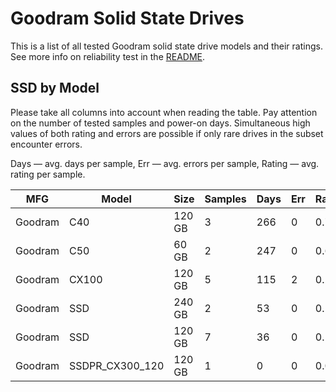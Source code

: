 Goodram Solid State Drives
==========================

This is a list of all tested Goodram solid state drive models and their ratings. See
more info on reliability test in the [README](https://github.com/linuxhw/SMART).

SSD by Model
------------

Please take all columns into account when reading the table. Pay attention on the
number of tested samples and power-on days. Simultaneous high values of both rating
and errors are possible if only rare drives in the subset encounter errors.

Days   — avg. days per sample,
Err    — avg. errors per sample,
Rating — avg. rating per sample.

| MFG       | Model              | Size   | Samples | Days  | Err   | Rating |
|-----------|--------------------|--------|---------|-------|-------|--------|
| Goodram   | C40                | 120 GB | 3       | 266   | 0     | 0.73   |
| Goodram   | C50                | 60 GB  | 2       | 247   | 0     | 0.68   |
| Goodram   | CX100              | 120 GB | 5       | 115   | 2     | 0.29   |
| Goodram   | SSD                | 240 GB | 2       | 53    | 0     | 0.15   |
| Goodram   | SSD                | 120 GB | 7       | 36    | 0     | 0.10   |
| Goodram   | SSDPR_CX300_120    | 120 GB | 1       | 0     | 0     | 0.00   |
